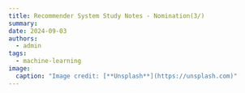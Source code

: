```yaml
---
title: Recommender System Study Notes - Nomination(3/)
summary:
date: 2024-09-03
authors:
  - admin
tags:
  - machine-learning
image:
  caption: "Image credit: [**Unsplash**](https://unsplash.com)"
---
```

